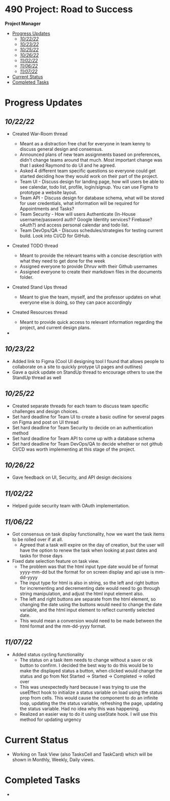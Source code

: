 # 490 Project: Road to Success <!-- omit in toc -->
**Project Manager**
- [Progress Updates](#progress-updates)
  - [*10/22/22*](#102222)
  - [*10/23/22*](#102322)
  - [*10/25/22*](#102522)
  - [*10/26/22*](#102622)
  - [*11/02/22*](#110222)
  - [*11/06/22*](#110622)
  - [*11/07/22*](#110722)
- [Current Status](#current-status)
- [Completed Tasks](#completed-tasks)

# Progress Updates
## *10/22/22*
- Created War-Room thread
  - Meant as a distraction free chat for everyone in team kenny to discuss general design and consensus.
  - Announced plans of new team assignments based on preferences, didn't change teams around that much. Most important change was that I asked Raymond to do UI and he agreed.
  - Asked 4 different team specific questions so everyone could get started deciding how they would work on their part of the project.
  - Team UI - Discuss design for landing page, how will users be able to see calendar, todo list, profile, login/signup. You can use Figma to prototype a website layout.
  - Team API - Discuss design for database schema, what will be stored for user credentials, what information will be required for Appointments and Tasks?
  - Team Security - How will users Authenticate (In-House username/password auth? Google Identity services? Firebase? oAuth?) and access personal calendar and todo list.
  - Team DevOps/QA - Discuss schedules/strategies for testing current  build. Look into CI/CD for GitHub.

- Created TODO thread
  - Meant to provide the relevant teams with a concise description with what they need to get done for the week
  - Assigned everyone to provide Dhruv with their Github usernames
  - Assigned everyone to create their markdown files in the documents folder.
- Created Stand Ups thread
  - Meant to give the team, myself, and the professor updates on what everyone else is doing, so they can pace accordingly
- Created Resources thread
  - Meant to provide quick access to relevant information regarding the project, and current design plans.
-
## *10/23/22*
- Added link to Figma (Cool UI designing tool I found that allows people to collaborate on a site to quickly protype UI pages and outlines)
- Gave a quick update on StandUp thread to encourage others to use the StandUp thread as well

## *10/25/22*
- Created separate threads for each team to discuss team specific challenges and design choices.
- Set hard deadline for Team UI to create a basic outline for several pages on Figma and post on UI thread
- Set hard deadline for Team Security to decide on an authentication method
- Set hard deadline for Team API to come up with a database schema
- Set hard deadline for Team DevOps/QA to decide whether or not github CI/CD was worth implementing at this stage of the project.

## *10/26/22*
- Gave feedback on UI, Security, and API design decisions

## *11/02/22*
- Helped guide security team with OAuth implementation.

## *11/06/22*
- Got consensus on task display functionality, how we want the task items to be rolled over if at all.
  - Agreed that a task will expire on the day of creation, but the user will have the option to renew the task when looking at past dates and tasks for those days
- Fixed date selection feature on task view.
  - The problem was that the html input type date would be of format yyyy-mm-dd but the format for on screen display and api use is mm-dd-yyyy
  - The input type for html is also in string, so the left and right button for incrementing and decrementing date would need to go through string manipulation, and adjust the html input element also.
  - The left and right buttons are separate from the html element, so changing the date using the buttons would need to change the date variable, and the html input element to reflect currently selected date.
  - This would mean a conversion would need to be made between the html format and the mm-dd-yyyy format.

## *11/07/22*
- Added status cycling functionality
  - The status on a task item needs to change without a save or ok button to confirm. I decided the best way to do this would be to make the displayed status a button, when clicked would change the status and go from Not Started -> Started -> Completed -> rolled over
  - This was unexpectedly hard because I was trying to use the useEffect hook to initialize a status variable on load using the status prop from cells. This would cause the component to do an infinite loop, updating the the status variable, refreshing the page, updating the status variable. Had no idea why this was happening.
  - Realized an easier way to do it using useState hook. I will use this method for updating urgency

# Current Status
- Working on Task View (also TasksCell and TaskCard) which will be shown in Monthly, Weekly, Daily views.

# Completed Tasks
-